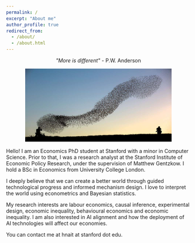 ```yaml
---
permalink: /
excerpt: "About me"
author_profile: true
redirect_from: 
  - /about/
  - /about.html
---
```


<p align="center">
  <em>"More is different"</em> - P.W. Anderson
</p>

<p align="center">
  <img src="/images/birds.jpeg" height = "200" width="400"/>
</p>


Hello! I am an Economics PhD student at Stanford with a minor in Computer Science. Prior to that, I was a research analyst at the Stanford Institute of Economic Policy Research, under the supervision of Matthew Gentzkow. I hold a BSc in Economics from University College London.<br /> 

I deeply believe that we can create a better world through guided technological progress and informed mechanism design. I love to interpret the world using econometrics and Bayesian statistics. 

My research interests are labour economics, causal inference, experimental design, economic inequality, behavioural economics and economic inequality. I am also interested in AI alignment and how the deployment of AI technologies will affect our economies. <br />

You can contact me at hnait at stanford dot edu.
